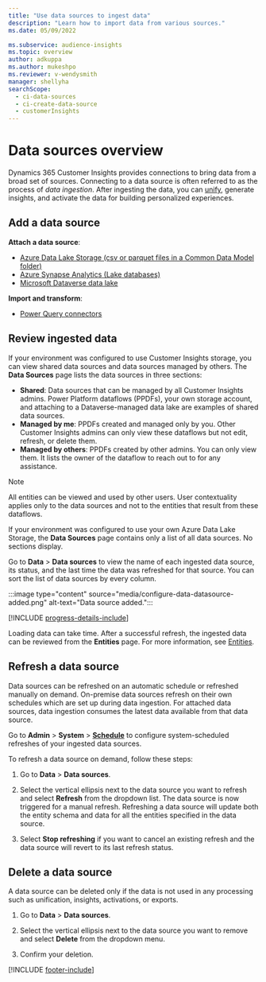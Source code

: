 ```yaml
---
title: "Use data sources to ingest data"
description: "Learn how to import data from various sources."
ms.date: 05/09/2022

ms.subservice: audience-insights
ms.topic: overview
author: adkuppa
ms.author: mukeshpo
ms.reviewer: v-wendysmith
manager: shellyha
searchScope: 
  - ci-data-sources
  - ci-create-data-source
  - customerInsights
---
```


# Data sources overview

Dynamics 365 Customer Insights provides connections to bring data from a broad set of sources. Connecting to a data source is often referred to as the process of *data ingestion*. After ingesting the data, you can [unify](data-unification.md), generate insights, and activate the data for building personalized experiences.

## Add a data source

**Attach a data source**:
- [Azure Data Lake Storage (csv or parquet files in a Common Data Model folder)](connect-common-data-model.md)
- [Azure Synapse Analytics (Lake databases)](connect-synapse.md)
- [Microsoft Dataverse data lake](connect-dataverse-managed-lake.md)

**Import and transform**:
- [Power Query connectors](connect-power-query.md) 

## Review ingested data

If your environment was configured to use Customer Insights storage, you can view shared data sources and data sources managed by others. The **Data Sources** page lists the data sources in three sections:
- **Shared**: Data sources that can be managed by all Customer Insights admins. Power Platform dataflows (PPDFs),  your own storage account, and attaching to a Dataverse-managed data lake are examples of shared data sources.
- **Managed by me**: PPDFs created and managed only by you. Other Customer Insights admins can only view these dataflows but not edit, refresh, or delete them.
- **Managed by others**: PPDFs created by other admins. You can only view them. It lists the owner of the dataflow to reach out to for any assistance.
> [!NOTE]
> All entities can be viewed and used by other users. User contextuality applies only to the data sources and not to the entities that result from these dataflows.

If your environment was configured to use your own Azure Data Lake Storage, the **Data Sources** page contains only a list of all data sources. No sections display.


Go to **Data** > **Data sources** to view the name of each ingested data source, its status, and the last time the data was refreshed for that source. You can sort the list of data sources by every column.

:::image type="content" source="media/configure-data-datasource-added.png" alt-text="Data source added.":::

[!INCLUDE [progress-details-include](includes/progress-details-pane.md)]

Loading data can take time. After a successful refresh, the ingested data can be reviewed from the **Entities** page. For more information, see [Entities](entities.md).

## Refresh a data source

Data sources can be refreshed on an automatic schedule or refreshed manually on demand. On-premise data sources refresh on their own schedules which are set up during data ingestion. For attached data sources, data ingestion consumes the latest data available from that data source.

Go to **Admin** > **System** > [**Schedule**](system.md#schedule-tab) to configure system-scheduled refreshes of your ingested data sources.

To refresh a data source on demand, follow these steps:

1. Go to **Data** > **Data sources**.

1. Select the vertical ellipsis next to the data source you want to refresh and select **Refresh** from the dropdown list. The data source is now triggered for a manual refresh. Refreshing a data source will update both the entity schema and data for all the entities specified in the data source.

1. Select **Stop refreshing** if you want to cancel an existing refresh and the data source will revert to its last refresh status.

## Delete a data source

A data source can be deleted only if the data is not used in any processing such as unification, insights, activations, or exports.

1. Go to **Data** > **Data sources**.

2. Select the vertical ellipsis next to the data source you want to remove and select **Delete** from the dropdown menu.

3. Confirm your deletion.


[!INCLUDE [footer-include](includes/footer-banner.md)]
